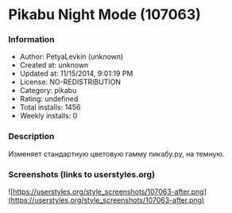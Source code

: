 # Pikabu Night Mode (107063)

### Information
- Author: PetyaLevkin (unknown)
- Created at: unknown
- Updated at: 11/15/2014, 9:01:19 PM
- License: NO-REDISTRIBUTION
- Category: pikabu
- Rating: undefined
- Total installs: 1456
- Weekly installs: 0


### Description
Изменяет стандартную цветовую гамму пикабу.ру, на темную.


### Screenshots (links to userstyles.org)
![https://userstyles.org/style_screenshots/107063-after.png](https://userstyles.org/style_screenshots/107063-after.png)


